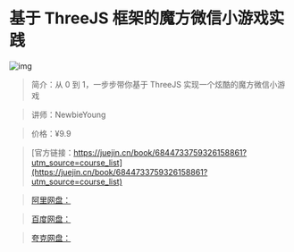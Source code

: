 # 基于 ThreeJS 框架的魔方微信小游戏实践

![img](../../assets/16922a9c5a3527fa~tplv-t2oaga2asx-no-mark:280:280:200:280.png)

> 简介：从 0 到 1，一步步带你基于 ThreeJS 实现一个炫酷的魔方微信小游戏

> 讲师：NewbieYoung

> 价格：¥9.9

> [官方链接：https://juejin.cn/book/6844733759326158861?utm_source=course_list](https://juejin.cn/book/6844733759326158861?utm_source=course_list)

> [阿里网盘：]()

> [百度网盘：]()

> [夸克网盘：]()
